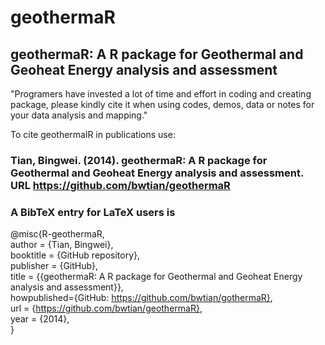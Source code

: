 geothermaR
==========

## geothermaR: A R package for Geothermal and Geoheat Energy analysis and assessment

"Programers have invested a lot of time and effort in coding and creating package, please kindly cite it when using codes, demos, data or notes for your data analysis and mapping."

To cite geothermalR in publications use:

### Tian, Bingwei. (2014). geothermaR: A R package for Geothermal and Geoheat Energy analysis and assessment. URL https://github.com/bwtian/geothermaR


### A BibTeX entry for LaTeX users is  
@misc{R-geothermaR,  
author = {Tian, Bingwei},  
booktitle = {GitHub repository},  
publisher = {GitHub},  
title = {{geothermaR: A R package for Geothermal and Geoheat Energy analysis and assessment}},  
howpublished={GitHub: https://github.com/bwtian/gothermaR},  
url = {https://github.com/bwtian/geothermaR},  
year = {2014},  
}  
